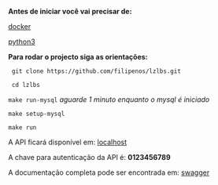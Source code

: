 **Antes de iniciar você vai precisar de:**

[docker](https://www.docker.com)

[python3](https://www.python.org/downloads/)

**Para rodar o projecto siga as orientações:**

` git clone https://github.com/filipenos/lzlbs.git`

` cd lzlbs`

`make run-mysql` *aguarde 1 minuto enquanto o mysql é iniciado*

`make setup-mysql`

`make run`

A API ficará disponível  em: [localhost](https://localhost:5000/)

A chave para autenticação da API é: **0123456789**

A documentação completa pode ser encontrada em: [swagger](http://localhost:5000/swagger)
